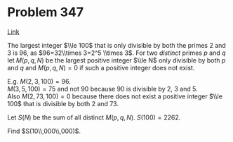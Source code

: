 # Problem 347

[Link](https://projecteuler.net/problem=347)

The largest integer $\\le 100$ that is only divisible by both the primes $2$ and $3$ is $96$, as $96=32\\times 3=2^5 \\times 3$. For two *distinct* primes $p$ and $q$ let $M(p,q,N)$ be the largest positive integer $\\le N$ only divisible by both $p$ and $q$ and $M(p,q,N)=0$ if such a positive integer does not exist. 

E.g. $M(2,3,100)=96$.  
$M(3,5,100)=75$ and not $90$ because $90$ is divisible by $2$, $3$ and $5$.  
Also $M(2,73,100)=0$ because there does not exist a positive integer $\\le 100$ that is divisible by both $2$ and $73$. 

Let $S(N)$ be the sum of all distinct $M(p,q,N)$. $S(100)=2262$. 

Find $S(10\\,000\\,000)$.